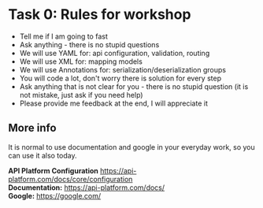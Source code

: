 Task 0: Rules for workshop
=============================

- Tell me if I am going to fast
- Ask anything - there is no stupid questions
- We will use YAML for: api configuration, validation, routing
- We will use XML for: mapping models
- We will use Annotations for: serialization/deserialization groups
- You will code a lot, don't worry there is solution for every step
- Ask anything that is not clear for you - there is no stupid question (it is not mistake, just ask if you need help)
- Please provide me feedback at the end, I will appreciate it

More info
---------
It is normal to use documentation and google in your everyday work, so you can use it also today. 

**API Platform Configuration** https://api-platform.com/docs/core/configuration <br/>
**Documentation:** https://api-platform.com/docs/ <br/>
**Google:** https://google.com/